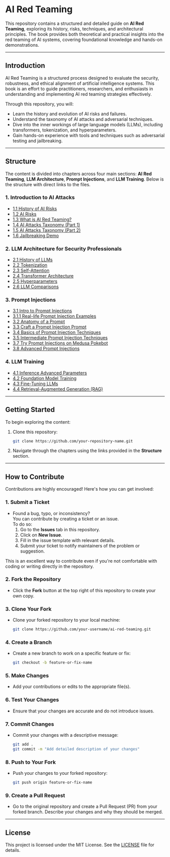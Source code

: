# **AI Red Teaming**

This repository contains a structured and detailed guide on **AI Red Teaming**, exploring its history, risks, techniques, and architectural principles. The book provides both theoretical and practical insights into the red teaming of AI systems, covering foundational knowledge and hands-on demonstrations.

---

## **Introduction**

AI Red Teaming is a structured process designed to evaluate the security, robustness, and ethical alignment of artificial intelligence systems. This book is an effort to guide practitioners, researchers, and enthusiasts in understanding and implementing AI red teaming strategies effectively.

Through this repository, you will:
- Learn the history and evolution of AI risks and failures.
- Understand the taxonomy of AI attacks and adversarial techniques.
- Dive into the inner workings of large language models (LLMs), including transformers, tokenization, and hyperparameters.
- Gain hands-on experience with tools and techniques such as adversarial testing and jailbreaking.

---

## **Structure**

The content is divided into chapters across four main sections: **AI Red Teaming**, **LLM Architecture**, **Prompt Injections**, and **LLM Training**. Below is the structure with direct links to the files.

### **1. Introduction to AI Attacks**
- [1.1 History of AI Risks](content/1_intro_ai_red_teaming/1_1_history_of_ai_risks.md)
- [1.2 AI Risks](content/1_intro_ai_red_teaming/1_2_ai_risks.md)
- [1.3 What is AI Red Teaming?](content/1_intro_ai_red_teaming/1_3_ai_red_teaming.md)
- [1.4 AI Attacks Taxonomy (Part 1)](content/1_intro_ai_red_teaming/1_4_ai_attacks_taxonomy_part_1.md)
- [1.5 AI Attacks Taxonomy (Part 2)](content/1_intro_ai_red_teaming/1_5_ai_attacks_taxonomy_part_2.md)
- [1.6 Jailbreaking Demo](content/1_intro_ai_red_teaming/1_6_jailbreaking_demo.md)

### **2. LLM Architecture for Security Professionals**
- [2.1 History of LLMs](content/2_llm_architecture/2_1_history_of_llms.md)
- [2.2 Tokenization](content/2_llm_architecture/2_2_tokenization.md)
- [2.3 Self-Attention](content/2_llm_architecture/2_3_self_attention.md)
- [2.4 Transformer Architecture](content/2_llm_architecture/2_4_transformer.md)
- [2.5 Hyperparameters](content/2_llm_architecture/2_5_hyperparameters.md)
- [2.6 LLM Comparisons](content/2_llm_architecture/2_6_llm_comparisons.md)

### **3. Prompt Injections**
- [3.1 Intro to Prompt Injections](content/3_prompt_injections/3_1_intro_prompt_injections.md)
- [3.1.1 Real-life Prompt Injection Examples](content/3_prompt_injections/3_1_1_realife_prompt_injection_examples.md)
- [3.2 Anatomy of a Prompt](content/3_prompt_injections/3_2_anatomy_of_a_prompt.md)
- [3.3 Craft a Prompt Injection Prompt](content/3_prompt_injections/3_3_craft_a_prompt_injection_prompt.md)
- [3.4 Basics of Prompt Injection Techniques](content/3_prompt_injections/3_4_basics_of_prompt_injection_techniques.md)
- [3.5 Intermediate Prompt Injection Techniques](content/3_prompt_injections/3_5_intermediate_prompt_injection_techniques.md)
- [3.7 Try Prompt Injections on Medusa Pokebot](content/3_prompt_injections/3_7_try_prompt_injections_on_medusa_pokebot.md)
- [3.8 Advanced Prompt Injections](content/3_prompt_injections/3_8_advance_prompt_injections.md)

### **4. LLM Training**
- [4.1 Inference Advanced Parameters](content/4_llm_training/4_1_inference_advance_params.md)
- [4.2 Foundation Model Training](content/4_llm_training/4_2_foundation_model_training.md)
- [4.3 Fine-Tuning LLMs](content/4_llm_training/4_3_finetuing_llms.md)
- [4.4 Retrieval-Augmented Generation (RAG)](content/4_llm_training/4_4_rag.md)

---

## **Getting Started**

To begin exploring the content:
1. Clone this repository:
   ```bash
   git clone https://github.com/your-repository-name.git
   ```
2. Navigate through the chapters using the links provided in the **Structure** section.

---

## **How to Contribute**

Contributions are highly encouraged! Here's how you can get involved:

### 1. **Submit a Ticket**
   - Found a bug, typo, or inconsistency?  
     You can contribute by creating a ticket or an issue.  
     To do so:
     1. Go to the **Issues** tab in this repository.
     2. Click on **New Issue**.
     3. Fill in the issue template with relevant details.
     4. Submit your ticket to notify maintainers of the problem or suggestion.

   This is an excellent way to contribute even if you're not comfortable with coding or writing directly in the repository.

### 2. **Fork the Repository**
   - Click the **Fork** button at the top right of this repository to create your own copy.

### 3. **Clone Your Fork**
   - Clone your forked repository to your local machine:
     ```bash
     git clone https://github.com/your-username/ai-red-teaming.git
     ```

### 4. **Create a Branch**
   - Create a new branch to work on a specific feature or fix:
     ```bash
     git checkout -b feature-or-fix-name
     ```

### 5. **Make Changes**
   - Add your contributions or edits to the appropriate file(s).

### 6. **Test Your Changes**
   - Ensure that your changes are accurate and do not introduce issues.

### 7. **Commit Changes**
   - Commit your changes with a descriptive message:
     ```bash
     git add .
     git commit -m "Add detailed description of your changes"
     ```

### 8. **Push to Your Fork**
   - Push your changes to your forked repository:
     ```bash
     git push origin feature-or-fix-name
     ```

### 9. **Create a Pull Request**
   - Go to the original repository and create a Pull Request (PR) from your forked branch. Describe your changes and why they should be merged.

---

## **License**

This project is licensed under the MIT License. See the [LICENSE](LICENSE) file for details.
